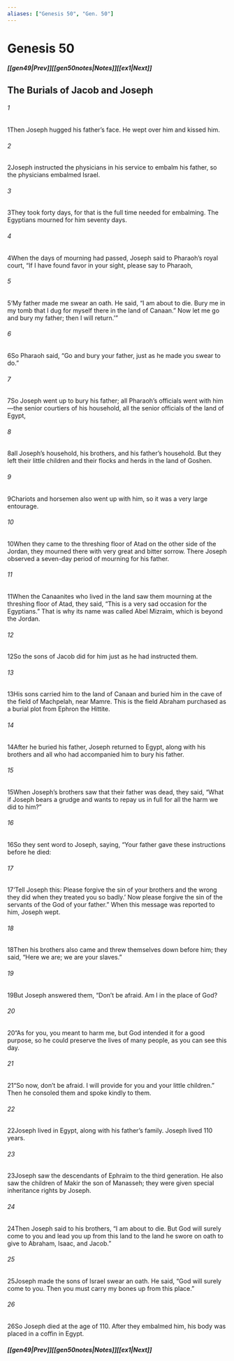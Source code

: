 ```yaml
---
aliases: ["Genesis 50", "Gen. 50"]
---
```

# Genesis 50
##### <span class=arrow-left></span>[[gen49|Prev]]<span class=navigation-separator></span>[[gen50notes|Notes]]<span class=navigation-separator></span>[[ex1|Next]]<span class=arrow-right></span>
## The Burials of Jacob and Joseph
###### 1
<span class=verse-first>1</span>Then Joseph hugged his father’s face. He wept over him and kissed him.
###### 2
<span class=verse-body>2</span>Joseph instructed the physicians in his service to embalm his father, so the physicians embalmed Israel.
###### 3
<span class=verse-body>3</span>They took forty days, for that is the full time needed for embalming. The Egyptians mourned for him seventy days.
<div class=paragraph-break></div>

###### 4
<span class=verse-first>4</span>When the days of mourning had passed, Joseph said to Pharaoh’s royal court, “If I have found favor in your sight, please say to Pharaoh,
###### 5
<span class=verse-body>5</span>‘My father made me swear an oath. He said, “I am about to die. Bury me in my tomb that I dug for myself there in the land of Canaan.” Now let me go and bury my father; then I will return.’”
###### 6
<span class=verse-body>6</span>So Pharaoh said, “Go and bury your father, just as he made you swear to do.”
<div class=paragraph-break></div>

###### 7
<span class=verse-first>7</span>So Joseph went up to bury his father; all Pharaoh’s officials went with him—the senior courtiers of his household, all the senior officials of the land of Egypt,
###### 8
<span class=verse-body>8</span>all Joseph’s household, his brothers, and his father’s household. But they left their little children and their flocks and herds in the land of Goshen.
###### 9
<span class=verse-body>9</span>Chariots and horsemen also went up with him, so it was a very large entourage.
###### 10
<span class=verse-body>10</span>When they came to the threshing floor of Atad on the other side of the Jordan, they mourned there with very great and bitter sorrow. There Joseph observed a seven-day period of mourning for his father.
###### 11
<span class=verse-body>11</span>When the Canaanites who lived in the land saw them mourning at the threshing floor of Atad, they said, “This is a very sad occasion for the Egyptians.” That is why its name was called Abel Mizraim, which is beyond the Jordan.
###### 12
<span class=verse-body>12</span>So the sons of Jacob did for him just as he had instructed them.
###### 13
<span class=verse-body>13</span>His sons carried him to the land of Canaan and buried him in the cave of the field of Machpelah, near Mamre. This is the field Abraham purchased as a burial plot from Ephron the Hittite.
###### 14
<span class=verse-body>14</span>After he buried his father, Joseph returned to Egypt, along with his brothers and all who had accompanied him to bury his father.
<div class=paragraph-break></div>

###### 15
<span class=verse-first>15</span>When Joseph’s brothers saw that their father was dead, they said, “What if Joseph bears a grudge and wants to repay us in full for all the harm we did to him?”
###### 16
<span class=verse-body>16</span>So they sent word to Joseph, saying, “Your father gave these instructions before he died:
###### 17
<span class=verse-body>17</span>‘Tell Joseph this: Please forgive the sin of your brothers and the wrong they did when they treated you so badly.’ Now please forgive the sin of the servants of the God of your father.” When this message was reported to him, Joseph wept.
###### 18
<span class=verse-body>18</span>Then his brothers also came and threw themselves down before him; they said, “Here we are; we are your slaves.”
###### 19
<span class=verse-body>19</span>But Joseph answered them, “Don’t be afraid. Am I in the place of God?
###### 20
<span class=verse-body>20</span>“As for you, you meant to harm me, but God intended it for a good purpose, so he could preserve the lives of many people, as you can see this day.
###### 21
<span class=verse-body>21</span>“So now, don’t be afraid. I will provide for you and your little children.” Then he consoled them and spoke kindly to them.
<div class=paragraph-break></div>

###### 22
<span class=verse-first>22</span>Joseph lived in Egypt, along with his father’s family. Joseph lived 110 years.
###### 23
<span class=verse-body>23</span>Joseph saw the descendants of Ephraim to the third generation. He also saw the children of Makir the son of Manasseh; they were given special inheritance rights by Joseph.
###### 24
<span class=verse-body>24</span>Then Joseph said to his brothers, “I am about to die. But God will surely come to you and lead you up from this land to the land he swore on oath to give to Abraham, Isaac, and Jacob.”
###### 25
<span class=verse-body>25</span>Joseph made the sons of Israel swear an oath. He said, “God will surely come to you. Then you must carry my bones up from this place.”
###### 26
<span class=verse-body>26</span>So Joseph died at the age of 110. After they embalmed him, his body was placed in a coffin in Egypt.
##### <span class=arrow-left></span>[[gen49|Prev]]<span class=navigation-separator></span>[[gen50notes|Notes]]<span class=navigation-separator></span>[[ex1|Next]]<span class=arrow-right></span>